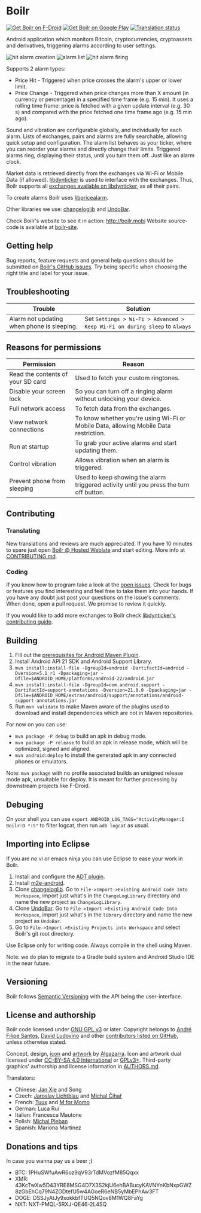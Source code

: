 # Boilr
[![Get Boilr on F-Droid](https://github.com/drpout/boilr/raw/master/src/main/img/get_it_on_f-droid.png)](https://f-droid.org/repository/browse/?fdid=mobi.boilr.boilr)  [![Get Boilr on Google Play](https://developer.android.com/images/brand/en_generic_rgb_wo_60.png)](https://play.google.com/store/apps/details?id=mobi.boilr.boilr)  [![Translation status](https://hosted.weblate.org/widgets/boilr/-/svg-badge.svg)](https://hosted.weblate.org/engage/boilr/?utm_source=widget)

Android application which monitors Bitcoin, cryptocurrencies, cryptoassets and derivatives, triggering alarms according to user settings.

![hit alarm creation](https://github.com/drpout/boilr/raw/master/src/main/img/screenshots/hit_creation.png) ![alarm list](https://github.com/drpout/boilr/raw/master/src/main/img/screenshots/alarm_list.png) ![hit alarm firing](https://github.com/drpout/boilr/raw/master/src/main/img/screenshots/hit_firing.png)

Supports 2 alarm types:

* Price Hit - Triggered when price crosses the alarm's upper or lower limit.
* Price Change - Triggered when price changes more than X amount (in currency or percentage) in a specified time frame (e.g. 15 min). It uses a rolling time frame: price is fetched with a given update interval (e.g. 30 s) and compared with the price fetched one time frame ago (e.g. 15 min ago).

Sound and vibration are configurable globally, and individually for each alarm. Lists of exchanges, pairs and alarms are fully searchable, allowing quick setup and configuration. The alarm list behaves as your ticker, where you can reorder your alarms and directly change their limits. Triggered alarms ring, displaying their status, until you turn them off. Just like an alarm clock.

Market data is retrieved directly from the exchanges via Wi-Fi or Mobile Data (if allowed). [libdynticker](https://github.com/drpout/libdynticker) is used to interface with the exchanges. Thus, Boilr supports all [exchanges available on libdynticker](https://github.com/drpout/libdynticker/#supported-exchanges), as all their pairs.

To create alarms Boilr uses [libpricealarm](https://github.com/drpout/libpricealarm).

Other libraries we use: [changeloglib](https://github.com/gabrielemariotti/changeloglib) and [UndoBar](https://github.com/soarcn/UndoBar).

Check Boilr's website to see it in action: http://boilr.mobi Website source-code is available at [boilr-site](https://github.com/drpout/boilr-site).

## Getting help
Bug reports, feature requests and general help questions should be submitted on [Boilr's GitHub issues](https://github.com/drpout/boilr/issues). Try being specific when choosing the right title and label for your issue.

## Troubleshooting

Trouble | Solution
------- | --------
Alarm not updating when phone is sleeping. | Set `Settings > Wi-Fi > Advanced > Keep Wi-Fi on during sleep` to `Always`

## Reasons for permissions

Permission | Reason
---------- | ------
Read the contents of your SD card | Used to fetch your custom ringtones.
Disable your screen lock | So you can turn off a ringing alarm without unlocking your device.
Full network access | To fetch data from the exchanges.
View network connections | To know whether you're using Wi-Fi or Mobile Data, allowing Mobile Data restriction. 
Run at startup | To grab your active alarms and start updating them. 
Control vibration | Allows vibration when an alarm is triggered. 
Prevent phone from sleeping | Used to keep showing the alarm triggered activity until you press the turn off button.

## Contributing

### Translating
New translations and reviews are much appreciated. If you have 10 minutes to spare just open [Boilr @ Hosted Weblate](https://hosted.weblate.org/projects/boilr/) and start editing. More info at [CONTRIBUTING.md](/CONTRIBUTING.md).

### Coding
If you know how to program take a look at the [open issues](https://github.com/drpout/boilr/issues). Check for bugs or features you find interesting and feel free to take them into your hands. If you have any doubt just post your questions on the issue's comments. When done, open a pull request. We promise to review it quickly.

If you would like to add more exchanges to Boilr check [libdynticker's contributing guide](https://github.com/drpout/libdynticker/blob/master/CONTRIBUTING.md).

## Building
1. Fill out the [prerequisites for Android Maven Plugin](https://code.google.com/p/maven-android-plugin/wiki/GettingStarted#Prerequisites).
2. Install Android API 21 SDK and Android Support Library. 
3. `mvn install:install-file -DgroupId=android -DartifactId=android -Dversion=5.1_r1 -Dpackaging=jar -Dfile=$ANDROID_HOME/platforms/android-22/android.jar`
4. `mvn install:install-file -DgroupId=com.android.support -DartifactId=support-annotations -Dversion=21.0.0 -Dpackaging=jar -Dfile=$ANDROID_HOME/extras/android/support/annotations/android-support-annotations.jar`
5. Run `mvn validate` to make Maven aware of the plugins used to download and install dependencies which are not in Maven repositories.

For now on you can use:

* `mvn package -P debug` to build an apk in debug mode.
* `mvn package -P release` to build an apk in release mode, which will be optimized, signed and aligned.
* `mvn android:deploy` to install the generated apk in any connected phones or emulators.

Note: `mvn package` with no profile associated builds an unsigned release mode apk, unsuitable for deploy. It is meant for further processing by downstream projects like F-Droid.

## Debuging
On your shell you can use `export ANDROID_LOG_TAGS="ActivityManager:I Boilr:D *:S"` to filter logcat, then run `adb logcat` as usual.

## Importing into Eclipse
If you are no vi or emacs ninja you can use Eclipse to ease your work in Boilr.

1. Install and configure the [ADT plugin](https://developer.android.com/sdk/installing/installing-adt.html).
2. Install [m2e-android](https://rgladwell.github.io/m2e-android).
3. Clone [changeloglib](https://github.com/gabrielemariotti/changeloglib/). Go to `File->Import->Existing Android Code Into Workspace`, import just what's in the `ChangeLogLibrary` directory and name the new project as `ChangeLogLibrary`.
4. Clone [UndoBar](https://github.com/soarcn/UndoBar). Go to `File->Import->Existing Android Code Into Workspace`, import just what's in the `library` directory and name the new project as `UndoBar`.   
5. Go to `File->Import->Existing Projects into Workspace` and select Boilr's git root directory.

Use Eclipse only for writing code. Always compile in the shell using Maven.

Note: we do plan to migrate to a Gradle build system and Android Studio IDE in the near future.

## Versioning
Boilr follows [Semantic Versioning](http://semver.org) with the API being the user-interface.

## License and authorship
Boilr code licensed under [GNU GPL v3](/LICENSE) or later. Copyright belongs to [André Filipe Santos](https://github.com/andrefbsantos), [David Ludovino](https://github.com/dllud) and other [contributors listed on GitHub](https://github.com/drpout/boilr/graphs/contributors), unless otherwise stated.

Concept, design, [icon](src/main/img/icons/ic_boilr.ai) and [artwork](src/main/img) by [Algazarra](http://cargocollective.com/algazarra/index). Icon and artwork dual licensed under [CC-BY-SA 4.0 International](https://creativecommons.org/licenses/by-sa/4.0) or [GPLv3+](/LICENSE). Third-party graphics' authorship and license information in [AUTHORS.md](src/main/img/AUTHORS.md).

Translators:

* Chinese: [Jan Xie](https://github.com/janx) and Song
* Czech: [Jaroslav Lichtblau](https://github.com/svetlemodry) and [Michal Čihař](https://github.com/nijel)
* French: [Tuux](http://www.rtnp.org) and [M for Momo](http://www.rtnp.org)
* German: Luca Rui
* Italian: Francesca Mautone
* Polish: [Michal Pleban](https://pl.linkedin.com/in/michalpleban)
* Spanish: Mariona Martinez

## Donations and tips
In case you wanna pay us a beer ;)

* BTC: 1PHuSWfuAwR6oz9qV93rTdMVozfM85Qqxx
* XMR: 43KcTwXw5D43YRE8MSG4D7X3S2kjU6ehBABucyKAVNYnKbNxpGWZ8zGbEhCq79N4ZGDtefU5w4AGoeR6eNB5yMbEPhAw3FT
* DOGE: DSSJyAtJy9xokkbfTUQ5NQov8M1WQ8FaYg
* NXT: NXT-PMQL-5RXJ-QE46-2L4SQ
